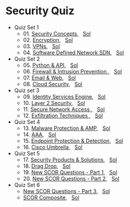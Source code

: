 # Security Quiz


- Quiz Set 1
  - 01\. [Security Concepts](quiz01.md#), &nbsp;&nbsp;[Sol](quizSol01.md#)
  - 02\. [Encryption](quiz01.md#), &nbsp;&nbsp;[Sol](quizSol01.md#)
  - 03\. [VPNs](quiz01.md#), &nbsp;&nbsp;[Sol](quizSol01.md#)
  - 04\. [Software Defined Network SDN](quiz01.md#), &nbsp;&nbsp;[Sol](quizSol01.md#)
- Quiz Set 2
  - 05\. [Python & API](quiz02.md#), &nbsp;&nbsp;[Sol](quizSol02.md#)
  - 06\. [Firewall & Intrusion Prevention	](quiz02.md#), &nbsp;&nbsp;[Sol](quizSol02.md#)
  - 07\. [Email & Web](quiz02.md#), &nbsp;&nbsp;[Sol](quizSol02.md#)
  - 08\. [Cloud Security](quiz02.md#), &nbsp;&nbsp;[Sol](quizSol02.md#)
- Quiz set 3
  - 09\. [Identity Services Engine](quiz03.md#), &nbsp;&nbsp;[Sol](quizSol03.md#)
  - 10\. [Layer 2 Security](quiz03.md#), &nbsp;&nbsp;[Sol](quizSol03.md#)
  - 11\. [Secure Network Access	](quiz03.md#), &nbsp;&nbsp;[Sol](quizSol03.md#)
  - 12\. [Exfiltration Techniques	](quiz03.md#), &nbsp;&nbsp;[Sol](quizSol03.md#)
- Quiz Set 4
  - 13\. [Malware Protection & AMP](quiz04.md#), &nbsp;&nbsp;[Sol](quizSol04.md#)
  - 14\. [AAA](quiz04.md#), &nbsp;&nbsp;[Sol](quizSol04.md#)
  - 15\. [Endpoint Protection & Detection](quiz04.md#), &nbsp;&nbsp;[Sol](quizSol04.md#)
  - 16\. [Cisco Umbrella](quiz04.md#), &nbsp;&nbsp;[Sol](quizSol04.md#)
- Quiz Set 5
  - 17\. [Security Products & Solutions](quiz05.md#), &nbsp;&nbsp;[Sol](quizSol05.md#)
  - 18\. [Drag Drop](quiz05.md#), &nbsp;&nbsp;[Sol](quizSol05.md#)
  - 19\. [New SCOR Questions - Part 1](quiz05.md#), &nbsp;&nbsp;[Sol](quizSol05.md#)
  - 20\. [New SCOR Questions - Part 2](quiz05.md#), &nbsp;&nbsp;[Sol](quizSol05.md#)
- Quiz Set 6
  - [New SCOR Questions - Part 3](quiz06.md#), &nbsp;&nbsp;[Sol](quizSol06.md#)
  - [SCOR Composite](quiz06.md#), &nbsp;&nbsp;[Sol](quizSol06.md#)


